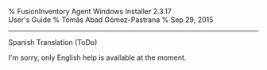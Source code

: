 % FusionInventory Agent Windows Installer 2.3.17\
  User's Guide
% Tomás Abad Gómez-Pastrana
% Sep 29, 2015

----------

Spanish Translation (ToDo)

I'm sorry, only English help is available at the moment.

